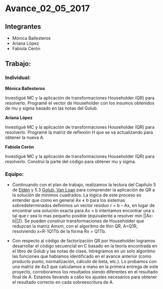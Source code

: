 Avance\_02\_05\_2017
================

Integrantes
-----------

-   Mónica Ballesteros
-   Ariana López
-   Fabiola Cerón

Trabajo:
--------

### Individual:

**Mónica Ballesteros**

Investigué MC y la aplicación de transformaciones Householder (QR) para resolverlo. Programé el vector de Householder con los insumos obtenidos de mu y sigma basado en las notas del Golub.  

**Ariana López**

Investigué MC y la aplicación de transformaciones Householder (QR) para resolverlo. Programé la matriz de reflexión H que se va actualizando para obtener la nueva A.

**Fabiola Cerón**

Investigué MC y la aplicación de transformaciones Householder (QR) para resolverlo. Construí la parte del código para obtener mu y sigma.

### Equipo:

* Continuando con el plan de trabajo, realizamos la lectura del Capítulo 5 de [Eldén](https://drive.google.com/file/d/0BxMtevFKwTW_aDE2Tjg1Zk1FbTQ/view?usp=sharing) y 5.3  [Golub, Van Loan](https://drive.google.com/file/d/0B5IJ1w6MjxegWGg4V1pDbFhaSzQ/view?usp=sharing) para comprender la aplicación de QR a la solución de mínimos cuadrados. La lógica de este proceso es entender que como en general Ax ≠ b para los sistemas sobredeterminados definimos un vector residuo r = b – Ax, en lugar de encontrar una solución exacta para Ax = b intentamos encontrar una x tal que r sea lo mas pequeño posible (equivalente a resolver min ||Ax-b||2). Se pueden construir transformaciones de Householder que reduzcan la matriz Amxm, con el algoritmo de thin QR, A=Q1R, resolviendo x=R-1Q1Tb de la forma Rx = Q1Tb.

* Con respecto al código de factorización QR por Householder logramos desarrollar el código secuencial en C basado en la teoría encontrada en el libro de Golub y las notas de clase. Intregramos en un solo algoritmo las funciones que habíamos identificado en el avance anterior (como producto punto, normalización, cálculo de beta, etc.).  Lo probamos con una matriz de 4x3 que calculamos a mano en la primera entrega de este proyecto, corroboramos los resultados siendo diferentes en el resultado final de A. Estamos llevando a cabo los ajustes necesarios para obtener el resultado correcto en cada sobreescritura de A.